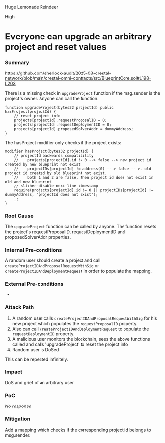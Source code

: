 Huge Lemonade Reindeer

High

# Everyone can upgrade an arbitrary project and reset values

### Summary

https://github.com/sherlock-audit/2025-03-crestal-network/blob/main/crestal-omni-contracts/src/BlueprintCore.sol#L198-L203

There is a missing check in `upgradeProject` function if the msg.sender is the project's owner. Anyone can call the function.

```solidity
function upgradeProject(bytes32 projectId) public hasProject(projectId) {
    // reset project info
    projects[projectId].requestProposalID = 0;
    projects[projectId].requestDeploymentID = 0;
    projects[projectId].proposedSolverAddr = dummyAddress;
}
```

The hasProject modifier only checks if the project exists:

```solidity
modifier hasProject(bytes32 projectId) {
    // projectId backwards compatibility
    //    projects[projectId].id != 0 --> false --> new project id created by new blueprint not exist
    //    projectIDs[projectId] != address(0) -- > false -- >. old project id created by old blueprint not exist.
    //    both 1 and 2 are false, then project id does not exist in old and new blueprint
    // slither-disable-next-line timestamp
    require(projects[projectId].id != 0 || projectIDs[projectId] != dummyAddress, "projectId does not exist");
    _;
}
```

### Root Cause

The `upgradeProject` function can be called by anyone. The function resets the project's requestProposalID, requestDeploymentID and proposedSolverAddr properties.

### Internal Pre-conditions

A random user should create a project and call `createProjectIDAndProposalRequestWithSig` or `createProjectIDAndDeploymentRequest` in order to populate the mapping.

### External Pre-conditions

-

### Attack Path

1. A random user calls `createProjectIDAndProposalRequestWithSig` for his new project which populates the `requestProposalID` property.
2. Also can call `createProjectIDAndDeploymentRequest` to populate the `requestDeploymentID` property.
3. A malicious user monitors the blockchain, sees the above functions called and calls 'upgradeProject' to reset the project info
4. Random user is DoSed

This can be repeated infinitely.

### Impact

DoS and grief of an arbitrary user

### PoC

_No response_

### Mitigation

Add a mapping which checks if the corresponding project id belongs to msg.sender.